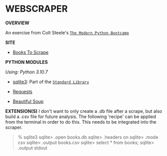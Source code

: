 # WEBSCRAPER

**OVERVIEW**

An exercise from Colt Steele's [`The Modern Python Bootcamp`](https://www.udemy.com/course/the-modern-python3-bootcamp/)

**SITE**

- [Books To Scrape](http://books.toscrape.com)

**PYTHON MODULES**

*Using: Python 3.10.7*

- [sqlite3](https://www.sqlite.org/index.html): Part of the [`Standard Library`](https://docs.python.org/3/library/index.html)

- [Requests](https://requests.readthedocs.io/en/latest/)

- [Beautiful Soup](https://www.crummy.com/software/BeautifulSoup/bs4/doc/)


**EXTENSION(S)**
I don't want to only create a .db file after a scrape, but also build a .csv file for future analysis. The following 'recipe' can be applied from the terminal in order to do this. This needs to be integrated into the scraper.

> % sqlite3
> sqlite> .open books.db
> sqlite> .headers on
> sqlite> .mode csv
> sqlite> .output books.csv
> sqlite> select * from books;
> sqlite> .output stdout
